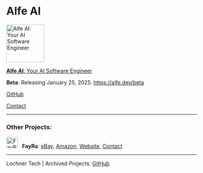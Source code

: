 # Alfe AI

<img src="https://avatars.githubusercontent.com/u/194872969?s=200&v=4" alt="Alfe AI: Your AI Software Engineer" width="100">

[**Alfe AI**: Your AI Software Engineer](https://alfe.dev)

**Beta**: Releasing January 25, 2025. https://alfe.dev/beta <!-- For Beta, Beta is not going to support enterprise users yet. Enterprise Q2 2025.-->

[GitHub](https://github.com/alfe-ai)

[Contact](mailto:alfe@lochner.tech)

--- 

### Other Projects:

<img src="https://avatars.githubusercontent.com/u/185224928?s=64&v=4" alt="FayRa" width="30"> &nbsp; **FayRa**: <!--[GitHub](https://github.com/fay-ra), --><!--(eCommerce / Logistics) , -->[eBay](https://www.ebay.com/str/fayralogistics), [Amazon](https://www.amazon.com/shops/fayra), [Website](https://fayra.com), [Contact](mailto:support@fayra.com)

--- 

Lochner Tech | Archived Projects: [GitHub](https://github.com/orgs/lochner-arc/repositories)
